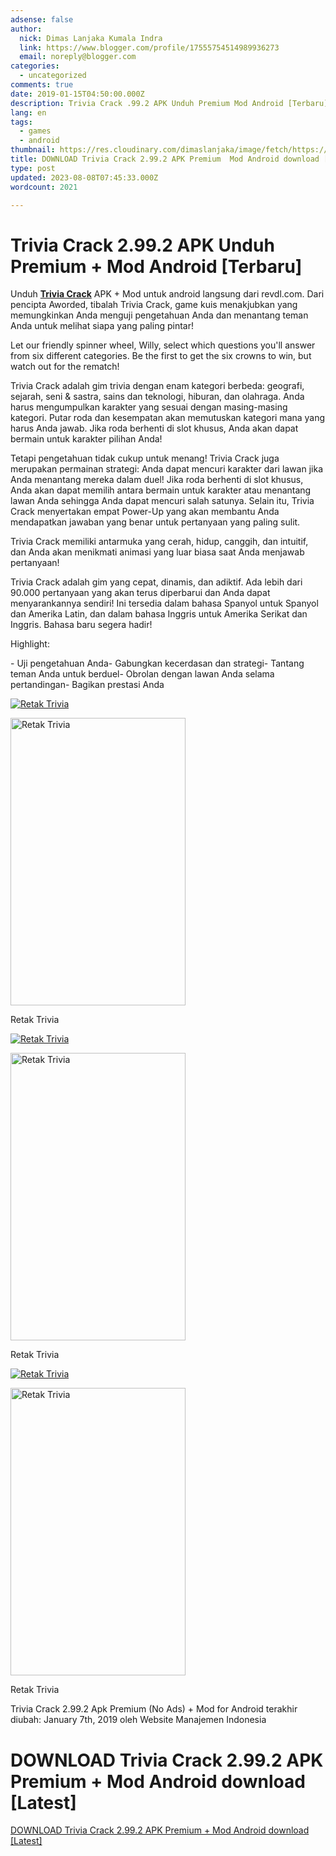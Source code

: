 ```yaml
---
adsense: false
author:
  nick: Dimas Lanjaka Kumala Indra
  link: https://www.blogger.com/profile/17555754514989936273
  email: noreply@blogger.com
categories:
  - uncategorized
comments: true
date: 2019-01-15T04:50:00.000Z
description: Trivia Crack .99.2 APK Unduh Premium Mod Android [Terbaru]
lang: en
tags:
  - games
  - android
thumbnail: https://res.cloudinary.com/dimaslanjaka/image/fetch/https://image.revdl.com/2017/trivia-crack-1.png
title: DOWNLOAD Trivia Crack 2.99.2 APK Premium  Mod Android download [Latest]
type: post
updated: 2023-08-08T07:45:33.000Z
wordcount: 2021

---
```


Trivia Crack 2.99.2 APK Unduh Premium + Mod Android \[Terbaru\]
===============================================================

Unduh **[Trivia Crack](https://webmanajemen.com/)** APK + Mod untuk android langsung dari revdl.com. Dari pencipta Aworded, tibalah Trivia Crack, game kuis menakjubkan yang memungkinkan Anda menguji pengetahuan Anda dan menantang teman Anda untuk melihat siapa yang paling pintar!

Let our friendly spinner wheel, Willy, select which questions you'll answer from six different categories. Be the first to get the six crowns to win, but watch out for the rematch!

Trivia Crack adalah gim trivia dengan enam kategori berbeda: geografi, sejarah, seni & sastra, sains dan teknologi, hiburan, dan olahraga. Anda harus mengumpulkan karakter yang sesuai dengan masing-masing kategori. Putar roda dan kesempatan akan memutuskan kategori mana yang harus Anda jawab. Jika roda berhenti di slot khusus, Anda akan dapat bermain untuk karakter pilihan Anda!

Tetapi pengetahuan tidak cukup untuk menang! Trivia Crack juga merupakan permainan strategi: Anda dapat mencuri karakter dari lawan jika Anda menantang mereka dalam duel! Jika roda berhenti di slot khusus, Anda akan dapat memilih antara bermain untuk karakter atau menantang lawan Anda sehingga Anda dapat mencuri salah satunya. Selain itu, Trivia Crack menyertakan empat Power-Up yang akan membantu Anda mendapatkan jawaban yang benar untuk pertanyaan yang paling sulit.

Trivia Crack memiliki antarmuka yang cerah, hidup, canggih, dan intuitif, dan Anda akan menikmati animasi yang luar biasa saat Anda menjawab pertanyaan!

Trivia Crack adalah gim yang cepat, dinamis, dan adiktif. Ada lebih dari 90.000 pertanyaan yang akan terus diperbarui dan Anda dapat menyarankannya sendiri! Ini tersedia dalam bahasa Spanyol untuk Spanyol dan Amerika Latin, dan dalam bahasa Inggris untuk Amerika Serikat dan Inggris. Bahasa baru segera hadir!

Highlight:

\- Uji pengetahuan Anda- Gabungkan kecerdasan dan strategi- Tantang teman Anda untuk berduel- Obrolan dengan lawan Anda selama pertandingan- Bagikan prestasi Anda

[![Retak Trivia](https://res.cloudinary.com/dimaslanjaka/image/fetch/https://image.revdl.com/2017/trivia-crack-1.png)](https://webmanajemen.com/)

<img src="https://image.revdl.com/2017/trivia-crack-1.png" alt="Retak Trivia" width="280" height="460">

Retak Trivia

[![Retak Trivia](https://res.cloudinary.com/dimaslanjaka/image/fetch/https://image.revdl.com/2017/trivia-crack-2.png)](https://webmanajemen.com/)

<img src="https://image.revdl.com/2017/trivia-crack-2.png" alt="Retak Trivia" width="280" height="460">

Retak Trivia

[![Retak Trivia](https://res.cloudinary.com/dimaslanjaka/image/fetch/https://image.revdl.com/2017/trivia-crack-3.png)](https://webmanajemen.com/)

<img src="https://image.revdl.com/2017/trivia-crack-3.png" alt="Retak Trivia" width="280" height="460">

Retak Trivia

Trivia Crack 2.99.2 Apk Premium (No Ads) + Mod for Android terakhir diubah: January 7th, 2019 oleh Website Manajemen Indonesia

DOWNLOAD Trivia Crack 2.99.2 APK Premium + Mod Android download \[Latest\]
==========================================================================

[DOWNLOAD Trivia Crack 2.99.2 APK Premium + Mod Android download \[Latest\]](https://dimaslanjaka-storage.000webhostapp.com/revdl.php?download&path=/download-trivia-crack-apk-for-android.html/)